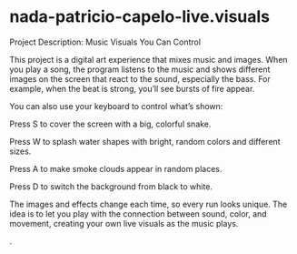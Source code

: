 # nada-patricio-capelo-live.visuals



Project Description: Music Visuals You Can Control



This project is a digital art experience that mixes music and images. When you play a song, the program listens to the music and shows different images on the screen that react to the sound, especially the bass. For example, when the beat is strong, you’ll see bursts of fire appear.



You can also use your keyboard to control what’s shown:



Press S to cover the screen with a big, colorful snake.

Press W to splash water shapes with bright, random colors and different sizes.

Press A to make smoke clouds appear in random places.

Press D to switch the background from black to white.

The images and effects change each time, so every run looks unique. The idea is to let you play with the connection between sound, color, and movement, creating your own live visuals as the music plays.



.

